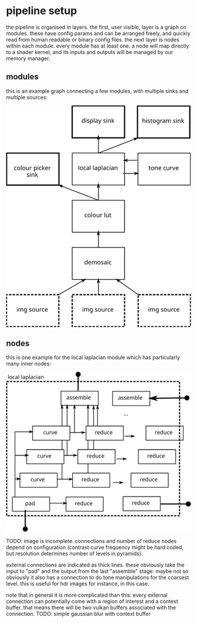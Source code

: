 # pipeline setup

the pipeline is organised in layers. the first, user visible, layer is a graph
on modules. these have config params and can be arranged freely, and quickly
read from human readable or binary config files. the next layer is nodes
within each module. every module has at least one. a node will map directly
to a shader kernel, and its inputs and outputs will be managed by our memory
manager.

## modules

this is an example graph connecting a few modules, with multiple sinks and
multiple sources:

![](images/modules.svg)


## nodes

this is one example for the local laplacian module which has particularly many
inner nodes:

![](images/nodes.svg)

TODO: image is incomplete. connections and number of reduce nodes depend on
configuration (contrast curve frequency might be hard coded, but resolution
determines number of levels in pyramids).

external connections are indicated as thick lines. these obviously take the
input to "pad" and the output from the last "assemble" stage. maybe not so
obviously it also has a connection to do tone manipulations for the coarsest
level.  this is useful for hdr images for instance, in this case.

note that in general it is more complicated than this: every external connection
can potentially come with a region of interest and a context buffer. that means
there will be two vulkan buffers associated with the connection.
TODO: simple gaussian blur with context buffer
